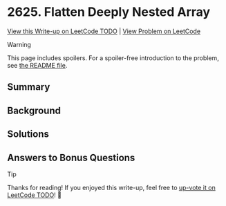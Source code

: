 # 2625. Flatten Deeply Nested Array

[View this Write-up on LeetCode TODO](https://leetcode.com/problems/flatten-deeply-nested-array/solutions/) | [View Problem on LeetCode](https://leetcode.com/problems/flatten-deeply-nested-array/)

> [!WARNING]  
> This page includes spoilers. For a spoiler-free introduction to the problem, see [the README file](README.md).

## Summary

## Background

## Solutions

## Answers to Bonus Questions

> [!TIP]  
> Thanks for reading! If you enjoyed this write-up, feel free to [up-vote it on LeetCode TODO](https://leetcode.com/problems/flatten-deeply-nested-array/solutions/)! 🙏
